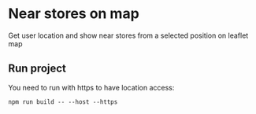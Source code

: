 # Near stores on map
Get user location and show near stores from a selected position on leaflet map

## Run project
You need to run with https to have location access:

`npm run build -- --host --https`